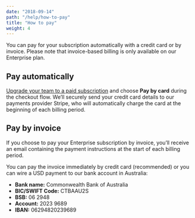```yaml
---
date: "2018-09-14"
path: "/help/how-to-pay"
title: "How to pay"
weight: 4
---
```


You can pay for your subscription automatically with a credit card or by invoice. Please note that invoice-based billing is only available on our Enterprise plan.

## Pay automatically

[Upgrade your team to a paid subscription](/help/billing) and choose **Pay by card** during the checkout flow. We’ll securely send your credit card details to our payments provider Stripe, who will automatically charge the card at the beginning of each billing period.

## Pay by invoice

If you choose to pay your Enterprise subscription by invoice, you’ll receive an email containing the payment instructions at the start of each billing period.

You can pay the invoice immediately by credit card (recommended) or you can wire a USD payment to our bank account in Australia:

- **Bank name:** Commonwealth Bank of Australia
- **BIC/SWIFT Code:** CTBAAU2S
- **BSB:** 06 2948
- **Account:** 2023 9689
- **IBAN:** 06294820239689
